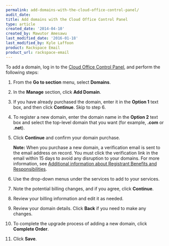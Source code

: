 ```yaml
---
permalink: add-domains-with-the-cloud-office-control-panel/
audit_date:
title: Add domains with the Cloud Office Control Panel
type: article
created_date: '2014-04-10'
created_by: Mawutor Amesawu
last_modified_date: '2016-01-18'
last_modified_by: Kyle Laffoon
product: Rackspace Email
product_url: rackspace-email
---
```


To add a domain, log in to the [Cloud Office Control Panel](https://cp.rackspace.com), and perform the following steps:

1.  From the **Go to section** menu, select **Domains**.
2.  In the **Manage** section, click **Add Domain**.
3.  If you have already purchased the domain, enter it in the **Option 1** text box, and then click **Continue**. Skip to step 6.
4.  To register a new domain, enter the domain name in the **Option 2** text box and select the top-level domain that you want (for example, **.com** or **.net**).
5.  Click **Continue** and confirm your domain purchase.

    **Note:** When you purchase a new domain, a verification email is sent to the email address on record. You must click the verification link in the email within 15 days to avoid any disruption to your domains. For more information, see [Additional information about Registrant Benefits and     Responsibilities](http://www.rackspace.com/information/legal/RAAInfo).
5.  Use the drop-down menus under the services to add to your services.
6.  Note the potential billing changes, and if you agree, click **Continue**.
7.  Review your billing information and edit it as needed.
8.  Review your domain details. Click **Back** if you need to make any changes.
9.  To complete the upgrade process of adding a new domain, click **Complete Order**.
10. Click **Save**.
